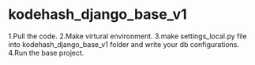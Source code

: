 # kodehash_django_base_v1
1.Pull the code.
2.Make virtural environment.
3.make settings_local.py file into kodehash_django_base_v1 folder and write your db configurations.
4.Run the base project. 
